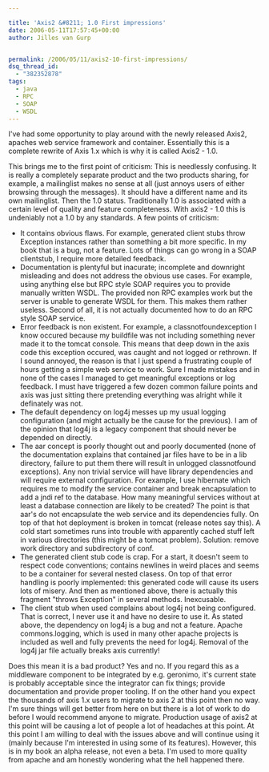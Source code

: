 ```yaml
---

title: 'Axis2 &#8211; 1.0 First impressions'
date: 2006-05-11T17:57:45+00:00
author: Jilles van Gurp


permalink: /2006/05/11/axis2-10-first-impressions/
dsq_thread_id:
  - "382352878"
tags:
  - java
  - RPC
  - SOAP
  - WSDL
---
```

I've had some opportunity to play around with the newly released Axis2, apaches web service framework and container. Essentially this is a complete rewrite of Axis 1.x which is why it is called Axis2 - 1.0.

This brings me to the first point of criticism: This is needlessly confusing. It is really a completely separate product and the two products sharing, for example, a mailinglist makes no sense at all (just annoys users of either browsing through the messages). It should have a different name and its own mailinglist.
Then the 1.0 status. Traditionally 1.0 is associated with a certain level of quality and feature completeness. With axis2 - 1.0 this is undeniably not a 1.0 by any standards. A few points of criticism:

- It contains obvious flaws. For example, generated client stubs throw Exception instances rather than something a bit more specific. In my book that is a bug, not a feature. Lots of things can go wrong in a SOAP clientstub, I require more detailed feedback.
- Documentation is plentyful but inacurate; incomplete and downright misleading and does not address the obvious use cases. For example, using anything else but RPC style SOAP requires you to provide manually written WSDL. The provided non RPC examples work but the server is unable to generate WSDL for them. This makes them rather useless. Second of all, it is not actually documented how to do an RPC style SOAP service.
- Error feedback is non existent. For example, a classnotfoundexception I know occured because my buildfile was not including something never made it to the tomcat console. This means that deep down in the axis code this exception occured, was caught and not logged or rethrown. If I sound annoyed, the reason is that I just spend a frustrating couple of hours getting a simple web service to work. Sure I made mistakes and in none of the cases I managed to get meaningful exceptions or log feedback. I must have triggered a few dozen common failure points and axis was just sitting there pretending everything was alright while it definately was not.
- The default dependency on log4j messes up my usual logging configuration (and might actually be the cause for the previous). I am of the opinion that log4j is a legacy component that should never be depended on directly.
- The aar concept is poorly thought out and poorly documented (none of the documentation explains that contained jar files have to be in a lib directory, failure to put them there will result in unlogged classnotfound exceptions). Any non trivial service will have library dependencies and will require external configuration. For example, I use hibernate which requires me to modify the service container and break encapsulation to add a jndi ref to the database. How many meaningful services without at least a database connection are likely to be created? The point is that aar's do not encapsulate the web service and its dependencies fully. On top of that hot deployment is broken in tomcat (release notes say this). A cold start sometimes runs into trouble with apparently cached stuff left in various directories (this might be a tomcat problem). Solution: remove work directory and subdirectory of conf.
- The generated client stub code is crap. For a start, it doesn't seem to respect code conventions; contains newlines in weird places and seems to be a container for several nested clasess. On top of that error handling is poorly implemented: this generated code will cause its users lots of misery. And then as mentioned above, there is actually this fragment "throws Exception" in several methods. Inexcusable.
- The client stub when used complains about log4j not being configured. That is correct, I never use it and have no desire to use it. As stated above, the dependency on log4j is a bug and not a feature. Apache commons.logging, which is used in many other apache projects is included as well and fully prevents the need for log4j. Removal of the log4j jar file actually breaks axis currently!

Does this mean it is a bad product? Yes and no. If you regard this as a middleware component to be integrated by e.g. geronimo, it's current state is probably acceptable since the integrator can fix things; provide documentation and provide proper tooling. If on the other hand you expect the thousands of axis 1.x users to migrate to axis 2 at this point then no way. I'm sure things will get better from here on but there is a lot of work to do before I would recommend anyone to migrate. Production usage of axis2 at this point will be causing a lot of people a lot of headaches at this point.
At this point I am willing to deal with the issues above and will continue using it (mainly because I'm interested in using some of its features). However, this is in my book an alpha release, not even a beta. I'm used to more quality from apache and am honestly wondering what the hell happened there.